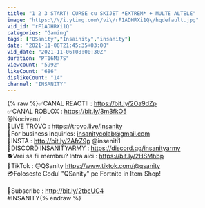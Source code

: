 ```yaml
---
title: "1 2 3 START! CURSE cu SKIJET *EXTREM* + MULTE ALTELE"
image: "https:\/\/i.ytimg.com\/vi\/rF1ADHRXi1Q\/hqdefault.jpg"
vid_id: "rF1ADHRXi1Q"
categories: "Gaming"
tags: ["QSanity","Insainity","insanity"]
date: "2021-11-06T21:45:35+03:00"
vid_date: "2021-11-06T08:00:30Z"
duration: "PT16M37S"
viewcount: "5992"
likeCount: "686"
dislikeCount: "14"
channel: "INSANITY"
---
```

{% raw %}✅CANAL REACTII : <a rel="nofollow" target="blank" href="https://bit.ly/2Oa9dZp">https://bit.ly/2Oa9dZp</a><br />✅CANAL ROBLOX : <a rel="nofollow" target="blank" href="https://bit.ly/3m3fkO5">https://bit.ly/3m3fkO5</a><br />@Nocivanu' <br />🔴LIVE TROVO  : <a rel="nofollow" target="blank" href="https://trovo.live/insanity">https://trovo.live/insanity</a><br />📧For business inquiries: insanitycolab@gmail.com<br />👻INSTA : <a rel="nofollow" target="blank" href="http://bit.ly/2AfrZ9p">http://bit.ly/2AfrZ9p</a> @inseniti1 <br />📡DISCORD INSANITYARMY  : <a rel="nofollow" target="blank" href="https://discord.gg/insanityarmy">https://discord.gg/insanityarmy</a><br />🐕Vrei sa fii membru? Intra aici  : <a rel="nofollow" target="blank" href="https://bit.ly/2HSMhbp">https://bit.ly/2HSMhbp</a><br />👻TikTok : @QSanity <a rel="nofollow" target="blank" href="https://www.tiktok.com/@qsanity">https://www.tiktok.com/@qsanity</a><br />💳Foloseste Codul &quot;QSanity&quot; pe Fortnite in Item Shop! <br /><br />🔔Subscribe : <a rel="nofollow" target="blank" href="http://bit.ly/2tbcUC4">http://bit.ly/2tbcUC4</a><br />#INSANITY{% endraw %}
